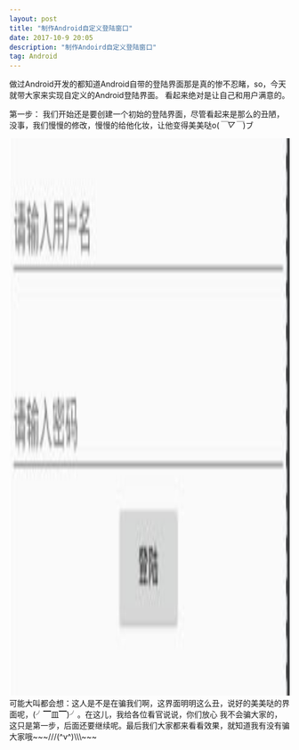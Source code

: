 ```yaml
---
layout: post
title: "制作Android自定义登陆窗口"
date: 2017-10-9 20:05
description: "制作Andoird自定义登陆窗口"
tag: Android
---
```


做过Android开发的都知道Android自带的登陆界面那是真的惨不忍睹，so，今天就带大家来实现自定义的Android登陆界面。
看起来绝对是让自己和用户满意的。

第一步：
我们开始还是要创建一个初始的登陆界面，尽管看起来是那么的丑陋，没事，我们慢慢的修改，慢慢的给他化妆，让他变得美美哒o(*￣▽￣*)ブ
<div align="center">
	<img src="/images/image/Login.jpg" height="1000" width="1000" />
</div>
可能大叫都会想：这人是不是在骗我们啊，这界面明明这么丑，说好的美美哒的界面呢，(╯▔皿▔)╯。在这儿，我给各位看官说说，你们放心
我不会骗大家的，这只是第一步，后面还要继续呢。最后我们大家都来看看效果，就知道我有没有骗大家哦~~~///(^v^)\\\~~~


<pre>
